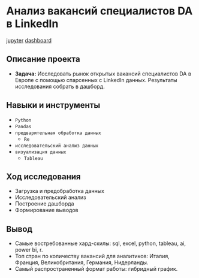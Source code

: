# Анализ вакансий специалистов DA в LinkedIn

[jupyter](https://github.com/Narbekovavioletta/Portfolio/blob/main/linkedin/linkedin_git.ipynb) [dashboard](https://public.tableau.com/app/profile/narbekovavioletta/viz/dash_linkedin/dash_linkedin)

## Описание проекта
- **Задача:** Исследовать рынок открытых вакансий специалистов DA в Европе с помощью спарсенных с LinkedIn данных. Результаты исследования собрать в дашборд.

## Навыки и инструменты
-	`Python` 
-	`Pandas` 
-	`предварительная обработка данных`
    - `Re`
- `исследовательский анализ данных`
- `визуализация данных`
    - `Tableau`

## Ход исследования
- Загрузка и предобработка данных
- Исследовательский анализ
- Построение дашборда
- Формирование выводов

## Вывод
- Самые востребованные хард-скилы: sql, excel, python, tableau, ai, power bi, r.
- Топ стран по количеству вакансий для аналитиков: Италия, Франция, Великобритания, Германия, Нидерланды.
- Самый распространенный формат работы: гибридный график.
